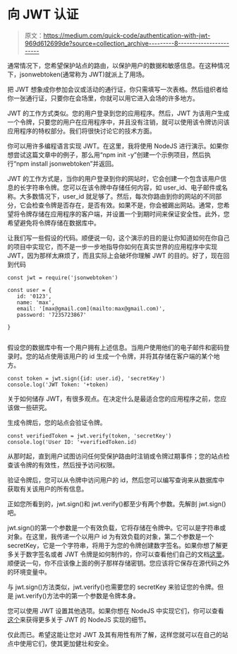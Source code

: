 # 向 JWT 认证

> 原文：<https://medium.com/quick-code/authentication-with-jwt-969d612699de?source=collection_archive---------8----------------------->

通常情况下，您希望保护站点的路由，以保护用户的数据和敏感信息。在这种情况下，jsonwebtoken(通常称为 JWT)就派上了用场。

把 JWT 想象成你参加会议或活动的通行证，你只需填写一次表格。然后组织者给你一张通行证，只要你在会场里，你就可以用它进入会场的许多地方。

JWT 的工作方式类似。您的用户登录到您的应用程序。然后，JWT 为该用户生成一个令牌，只要您的用户在应用程序中，并且没有注销，就可以使用该令牌访问该应用程序的特权部分。我们将很快讨论它的技术方面。

你可以用许多编程语言实现 JWT。在这里，我将使用 NodeJS 进行演示。如果你想尝试这篇文章中的例子，那么用“npm init -y”创建一个示例项目，然后执行“npm install jsonwebtoken”并返回。

JWT 的工作方式是，当你的用户登录到你的网站时，它会创建一个包含该用户信息的长字符串令牌。您可以在该令牌中存储任何内容，如 user_id、电子邮件或名称。大多数情况下，user_id 就足够了。然后，每次你路由到你的网站的不同部分，它会检查令牌是否存在，是否有效。如果不是，你会被踢出网站。通常，您希望将令牌存储在应用程序的客户端，并设置一个到期时间来保证安全性。此外，您希望避免将令牌存储在数据库中。

让我们写一些假设的代码。顺便说一句，这个演示的目的是让你知道如何在你自己的项目中实现它，而不是一步一步地指导你如何在真实世界的应用程序中实现 JWT，因为那样太麻烦了，而且实际上会破坏你理解 JWT 的目的。好了，现在回到代码

```
const jwt = require('jsonwebtoken')
​
const user = {
   id: '0123',
   name: 'max',
   email: '[max@gmail.com](mailto:max@gmail.com)',
   password: '7235723867'
​
}
​
```

假设您的数据库中有一个用户拥有上述信息。当用户使用他们的电子邮件和密码登录时。您的站点使用该用户的 id 生成一个令牌，并将其存储在客户端的某个地方。

```
const token = jwt.sign({id: user.id}, 'secretKey')
console.log('JWT Token: '+token)
```

关于如何储存 JWT，有很多观点。在决定什么是最适合您的应用程序之前，您应该做一些研究。

生成令牌后，您的站点会验证令牌。

```
const verifiedToken = jwt.verify(token, 'secretKey')
console.log('User ID: '+verifiedToken.id)
```

从那时起，直到用户试图访问任何受保护路由时注销或令牌过期事件；您的站点检查该令牌的有效性，然后授予访问权限。

验证令牌后，您可以从令牌中访问用户的 id，然后您可以编写查询来从数据库中获取有关该用户的所有信息。

正如您所看到的，jwt.sign()和 jwt.verify()都至少有两个参数。先解剖 jwt.sign()吧。

jwt.sign()的第一个参数是一个有效负载，它将存储在令牌中。它可以是字符串或对象。在这里，我传递一个以用户 id 为有效负载的对象，第二个参数是一个 secretKey，它是一个字符串，将用于为您的令牌创建数字签名。如果你想了解更多关于数字签名或者 JWT 令牌是如何制作的，你可以查看他们自己的文档[这里](https://jwt.io/)。顺便说一句，你不应该像上面的例子那样存储密钥。您应该将它保存在源代码之外的环境变量中。

与 jwt.sign()方法类似，jwt.verify()也需要您的 secretKey 来验证您的令牌。但是 jwt.verify()方法中的第一个参数是令牌本身。

您可以使用 JWT 设置其他选项。如果你想在 NodeJS 中实现它们，你可以查看[这个](https://www.npmjs.com/package/jsonwebtoken)来获得更多关于 JWT 的 NodeJS 实现的细节。

仅此而已。希望这能让您对 JWT 及其有用性有所了解，这样您就可以在自己的站点中使用它们，使其更加健壮和安全。